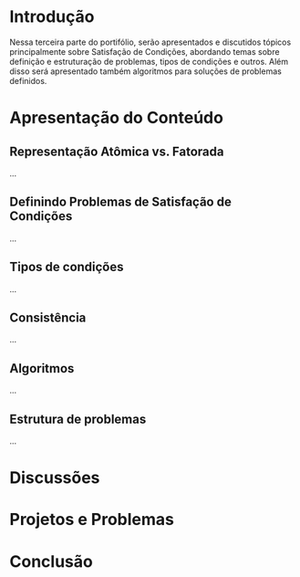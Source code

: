 # Introdução

Nessa terceira parte do portifólio, serão apresentados e discutidos tópicos principalmente sobre Satisfação de Condições, abordando temas sobre definição e estruturação de problemas, tipos de condições e outros. Além disso será apresentado também algoritmos para soluções de problemas definidos.

# Apresentação do Conteúdo

## Representação Atômica vs. Fatorada
...

## Definindo Problemas de Satisfação de Condições
...

## Tipos de condições
...

## Consistência
...

## Algoritmos
...

## Estrutura de problemas
...

# Discussões

# Projetos e Problemas

# Conclusão